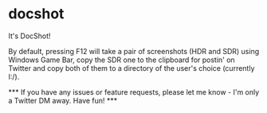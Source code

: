 # docshot

It's DocShot!

By default, pressing F12 will take a pair of screenshots (HDR and SDR) using Windows Game Bar, copy the SDR one to the clipboard for postin' on Twitter and copy both of them to a directory of the user's choice (currently I:/). 

*** If you have any issues or feature requests, please let me know - I'm only a Twitter DM away. Have fun! ***
